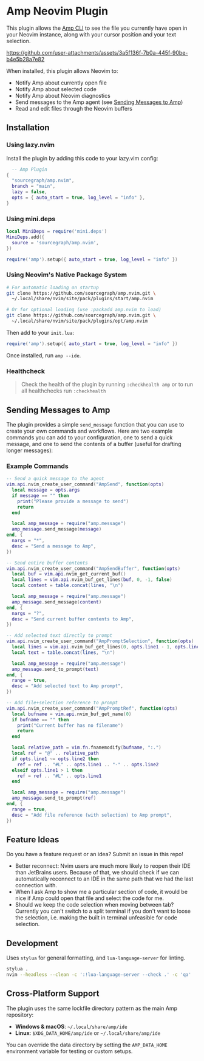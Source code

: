 # Amp Neovim Plugin

This plugin allows the [Amp CLI](https://ampcode.com/manual#cli) to see the file you currently have open in your Neovim instance, along with your cursor position and your text selection.

https://github.com/user-attachments/assets/3a5f136f-7b0a-445f-90be-b4e5b28a7e82

When installed, this plugin allows Neovim to:

- Notify Amp about currently open file
- Notify Amp about selected code
- Notify Amp about Neovim diagnostics
- Send messages to the Amp agent (see [Sending Messages to Amp](#sending-messages-to-amp))
- Read and edit files through the Neovim buffers

## Installation

### Using lazy.nvim

Install the plugin by adding this code to your lazy.vim config:

```lua
  -- Amp Plugin
{
  "sourcegraph/amp.nvim",
  branch = "main", 
  lazy = false,
  opts = { auto_start = true, log_level = "info" },
}
```

### Using mini.deps

```lua
local MiniDeps = require('mini.deps')
MiniDeps.add({
  source = 'sourcegraph/amp.nvim',
})

require('amp').setup({ auto_start = true, log_level = "info" })
```

### Using Neovim's Native Package System

```bash
# For automatic loading on startup
git clone https://github.com/sourcegraph/amp.nvim.git \
  ~/.local/share/nvim/site/pack/plugins/start/amp.nvim

# Or for optional loading (use :packadd amp.nvim to load)
git clone https://github.com/sourcegraph/amp.nvim.git \
  ~/.local/share/nvim/site/pack/plugins/opt/amp.nvim
```

Then add to your `init.lua`:

```lua
require('amp').setup({ auto_start = true, log_level = "info" })
```

Once installed, run `amp --ide`.

### Healthcheck
> Check the health of the plugin by running `:checkhealth amp` or to run all healthchecks run `:checkhealth`

## Sending Messages to Amp

The plugin provides a simple `send_message` function that you can use to create your own commands and workflows. Here are two example commands you can add to your configuration, one to send a quick message, and one to send the contents of a buffer (useful for drafting longer messages):

### Example Commands

```lua
-- Send a quick message to the agent
vim.api.nvim_create_user_command("AmpSend", function(opts)
  local message = opts.args
  if message == "" then
    print("Please provide a message to send")
    return
  end

  local amp_message = require("amp.message")
  amp_message.send_message(message)
end, {
  nargs = "*",
  desc = "Send a message to Amp",
})

-- Send entire buffer contents
vim.api.nvim_create_user_command("AmpSendBuffer", function(opts)
  local buf = vim.api.nvim_get_current_buf()
  local lines = vim.api.nvim_buf_get_lines(buf, 0, -1, false)
  local content = table.concat(lines, "\n")

  local amp_message = require("amp.message")
  amp_message.send_message(content)
end, {
  nargs = "?",
  desc = "Send current buffer contents to Amp",
})

-- Add selected text directly to prompt
vim.api.nvim_create_user_command("AmpPromptSelection", function(opts)
  local lines = vim.api.nvim_buf_get_lines(0, opts.line1 - 1, opts.line2, false)
  local text = table.concat(lines, "\n")

  local amp_message = require("amp.message")
  amp_message.send_to_prompt(text)
end, {
  range = true,
  desc = "Add selected text to Amp prompt",
})

-- Add file+selection reference to prompt
vim.api.nvim_create_user_command("AmpPromptRef", function(opts)
  local bufname = vim.api.nvim_buf_get_name(0)
  if bufname == "" then
    print("Current buffer has no filename")
    return
  end

  local relative_path = vim.fn.fnamemodify(bufname, ":.")
  local ref = "@" .. relative_path
  if opts.line1 ~= opts.line2 then
    ref = ref .. "#L" .. opts.line1 .. "-" .. opts.line2
  elseif opts.line1 > 1 then
    ref = ref .. "#L" .. opts.line1
  end

  local amp_message = require("amp.message")
  amp_message.send_to_prompt(ref)
end, {
  range = true,
  desc = "Add file reference (with selection) to Amp prompt",
})
```

## Feature Ideas

Do you have a feature request or an idea? Submit an issue in this repo!

- Better reconnect: Nvim users are much more likely to reopen their IDE than JetBrains users. Because of that, we should check if we can automatically reconnect to an IDE in the same path that we had the last connection with.
- When I ask Amp to show me a particular section of code, it would be nice if Amp could open that file and select the code for me.
- Should we keep the code selection when moving between tab? Currently you can't switch to a split terminal if you don't want to loose the selection, i.e. making the built in terminal unfeasible for code selection.

## Development

Uses `stylua` for general formatting, and `lua-language-server` for linting.

```bash
stylua .
nvim --headless --clean -c ':!lua-language-server --check .' -c 'qa'
```

## Cross-Platform Support

The plugin uses the same lockfile directory pattern as the main Amp repository:

- **Windows & macOS**: `~/.local/share/amp/ide`
- **Linux**: `$XDG_DATA_HOME/amp/ide` or `~/.local/share/amp/ide`

You can override the data directory by setting the `AMP_DATA_HOME` environment variable for testing or custom setups.

